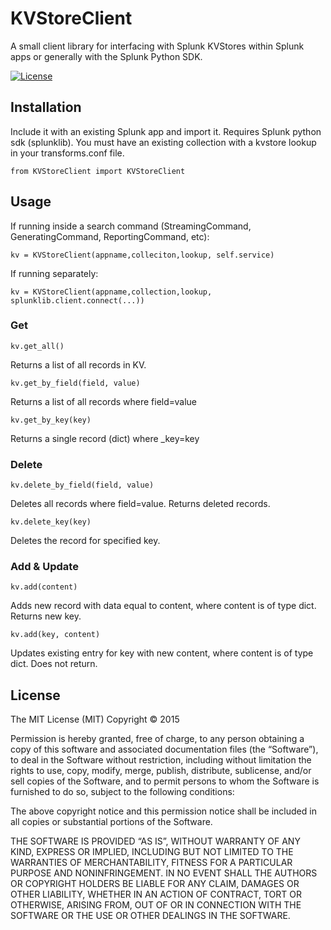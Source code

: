 # KVStoreClient

A small client library for interfacing with Splunk KVStores within Splunk apps or generally with the Splunk Python SDK.

[![License](https://img.shields.io/:License-MIT-blue.svg)](http://dotlog.mit-license.org)


## Installation

Include it with an existing Splunk app and import it. Requires Splunk python sdk (splunklib). You must have an existing collection with a kvstore lookup in your transforms.conf file.

`from KVStoreClient import KVStoreClient`

## Usage

If running inside a search command (StreamingCommand, GeneratingCommand, ReportingCommand, etc):

`kv = KVStoreClient(appname,colleciton,lookup, self.service)`

If running separately:

`kv = KVStoreClient(appname,collection,lookup, splunklib.client.connect(...))`

### Get
`kv.get_all()`

Returns a list of all records in KV.

`kv.get_by_field(field, value)`

Returns a list of all records where field=value

`kv.get_by_key(key)`

Returns a single record (dict) where _key=key

### Delete
`kv.delete_by_field(field, value)`

Deletes all records where field=value. Returns deleted records.

`kv.delete_key(key)`

Deletes the record for specified key.

### Add & Update
`kv.add(content)`

Adds new record with data equal to content, where content is of type dict. Returns new key.

`kv.add(key, content)`

Updates existing entry for key with new content, where content is of type dict. Does not return.

## License
The MIT License (MIT)
Copyright © 2015

Permission is hereby granted, free of charge, to any person obtaining a copy of this software and associated documentation files (the “Software”), to deal in the Software without restriction, including without limitation the rights to use, copy, modify, merge, publish, distribute, sublicense, and/or sell copies of the Software, and to permit persons to whom the Software is furnished to do so, subject to the following conditions:

The above copyright notice and this permission notice shall be included in all copies or substantial portions of the Software.

THE SOFTWARE IS PROVIDED “AS IS”, WITHOUT WARRANTY OF ANY KIND, EXPRESS OR IMPLIED, INCLUDING BUT NOT LIMITED TO THE WARRANTIES OF MERCHANTABILITY, FITNESS FOR A PARTICULAR PURPOSE AND NONINFRINGEMENT. IN NO EVENT SHALL THE AUTHORS OR COPYRIGHT HOLDERS BE LIABLE FOR ANY CLAIM, DAMAGES OR OTHER LIABILITY, WHETHER IN AN ACTION OF CONTRACT, TORT OR OTHERWISE, ARISING FROM, OUT OF OR IN CONNECTION WITH THE SOFTWARE OR THE USE OR OTHER DEALINGS IN THE SOFTWARE.